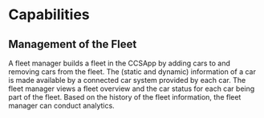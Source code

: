 # Capabilities   

## Management of the Fleet
A fleet manager builds a fleet in the CCSApp by adding cars to and removing cars from the fleet. The (static and dynamic) information of a car is made available by a connected car system provided by each car. The fleet manager views a fleet overview and the car status for each car being part of the fleet. Based on the history of the fleet information, the fleet manager can conduct analytics.    
